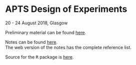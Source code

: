 # APTS Design of Experiments

20 - 24 August 2018, Glasgow

Preliminary material can be found [here](preliminary/doe_preliminary.html).

Notes can be found [here](notes/doe.html).
<br />
The web version of the notes has the complete reference list.

Source for the <tt>R</tt> package is [here](https://github.com/statsdavew/apts.doe).
